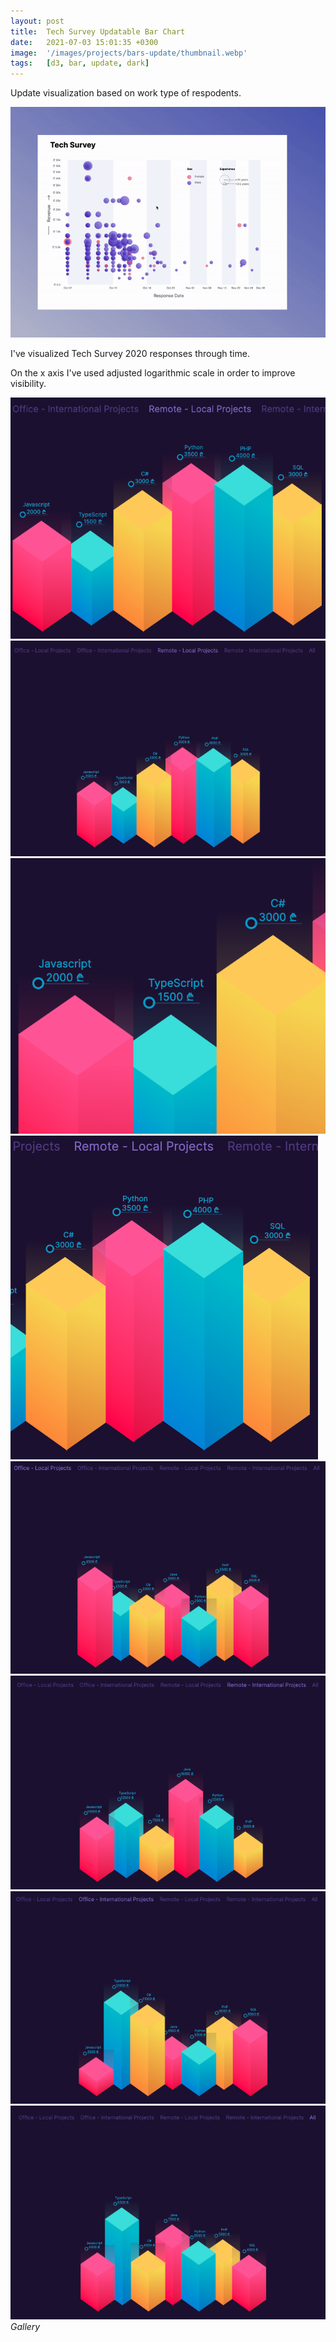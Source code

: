```yaml
---
layout: post
title:  Tech Survey Updatable Bar Chart
date:   2021-07-03 15:01:35 +0300
image:  '/images/projects/bars-update/thumbnail.webp'
tags:   [d3, bar, update, dark]
---
```

Update visualization based on work type of respodents.

![](/images/projects/scatterplot-purple/preview.gif)


I've visualized Tech Survey 2020 responses through time.

On the x axis I've used adjusted logarithmic scale in order to improve visibility.

<div class="gallery-box">
  <div class="gallery">
    <img src="/images/projects/bars-update/1.png">
    <img src="/images/projects/bars-update/2.png">
    <img src="/images/projects/bars-update/8.png">
    <img src="/images/projects/bars-update/7.png">
    <img src="/images/projects/bars-update/6.png">
    <img src="/images/projects/bars-update/5.png">
    <img src="/images/projects/bars-update/4.png">
    <img src="/images/projects/bars-update/3.png">
  </div>
  <em>Gallery</em>
</div>


